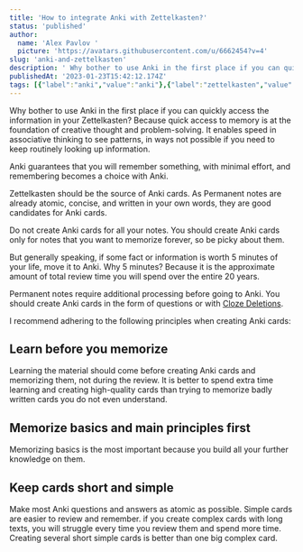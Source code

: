 ```yaml
---
title: 'How to integrate Anki with Zettelkasten?'
status: 'published'
author:
  name: 'Alex Pavlov '
  picture: 'https://avatars.githubusercontent.com/u/6662454?v=4'
slug: 'anki-and-zettelkasten'
description: ' Why bother to use Anki in the first place if you can quickly access the information in your Zettelkasten? Because quick access to memory is at the foundation of creative thought and problem-solving.'
publishedAt: '2023-01-23T15:42:12.174Z'
tags: [{"label":"anki","value":"anki"},{"label":"zettelkasten","value":"zettelkasten"}]
---
```


Why bother to use Anki in the first place if you can quickly access the information in your Zettelkasten? Because quick access to memory is at the foundation of creative thought and problem-solving. It enables speed in associative thinking to see patterns, in ways not possible if you need to keep routinely looking up information.

Anki guarantees that you will remember something, with minimal effort, and remembering becomes a choice with Anki.

Zettelkasten should be the source of Anki cards. As Permanent notes are already atomic, concise, and written in your own words, they are good candidates for Anki cards.

Do not create Anki cards for all your notes. You should create Anki cards only for notes that you want to memorize forever, so be picky about them.

But generally speaking, if some fact or information is worth 5 minutes of your life, move it to Anki. Why 5 minutes? Because it is the approximate amount of total review time you will spend over the entire 20 years.

Permanent notes require additional processing before going to Anki. You should create Anki cards in the form of questions or with [Cloze Deletions](https://docs.ankiweb.net/editing.html#cloze-deletion).

I recommend adhering to the following principles when creating Anki cards:

## Learn before you memorize

Learning the material should come before creating Anki cards and memorizing them, not during the review. It is better to spend extra time learning and creating high-quality cards than trying to memorize badly written cards you do not even understand.

## Memorize basics and main principles first

Memorizing basics is the most important because you build all your further knowledge on them.

## Keep cards short and simple

Make most Anki questions and answers as atomic as possible. Simple cards are easier to review and remember. if you create complex cards with long texts, you will struggle every time you review them and spend more time. Creating several short simple cards is better than one big complex card.
